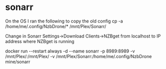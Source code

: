 # sonarr

On the OS I ran the following to copy the old config
cp -a /home/me/.config/NzbDrone/* /mnt/Plex/Sonarr/

Change in Sonarr Settings->Download Clients->NZBget from localhost to IP address where NZBget is running

docker run --restart always -d --name sonarr -p 8989:8989 -v /mnt/Plex/:/mnt/Plex/ -v /mnt/Plex/Sonarr:/home/me/.config/NzbDrone mine/sonarr
